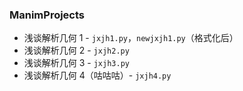 ### ManimProjects

- 浅谈解析几何 1 - `jxjh1.py`，`newjxjh1.py`（格式化后）
- 浅谈解析几何 2 - `jxjh2.py`
- 浅谈解析几何 3 - `jxjh3.py`
- 浅谈解析几何 4（咕咕咕）- `jxjh4.py`

